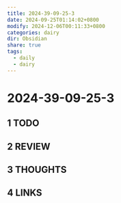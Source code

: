 ```yaml
---
title: 2024-39-09-25-3
date: 2024-09-25T01:14:02+0800
modify: 2024-12-06T00:11:33+0800
categories: dairy
dir: Obsidian
share: true
tags:
  - daily
  - dairy
---
```


# 2024-39-09-25-3

## 1 TODO

## 2 REVIEW

## 3 THOUGHTS

## 4 LINKS